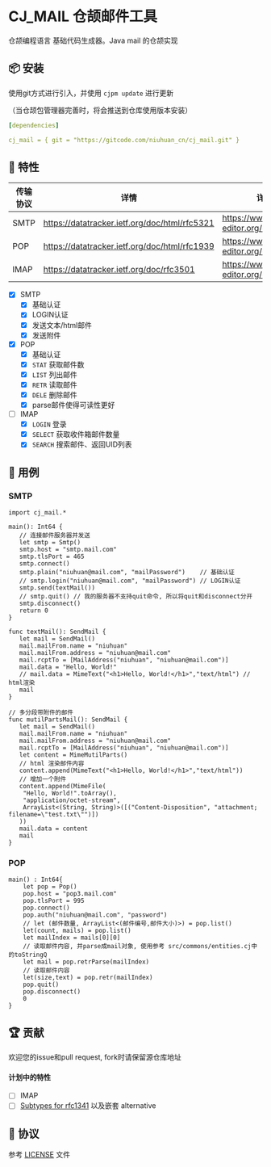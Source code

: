 CJ_MAIL 仓颉邮件工具
=====================

仓颉编程语言 基础代码生成器。Java mail 的仓颉实现

## 📦 安装

使用git方式进行引入，并使用 `cjpm update` 进行更新

（当仓颉包管理器完善时，将会推送到仓库使用版本安装）

```yaml
[dependencies]

cj_mail = { git = "https://gitcode.com/niuhuan_cn/cj_mail.git" }
```


## 📖 特性

| 传输协议 | 详情 | 详情 |
| -- | -- | -- |
| SMTP | https://datatracker.ietf.org/doc/html/rfc5321 | https://www.rfc-editor.org/rfc/rfc5321 |
| POP | https://datatracker.ietf.org/doc/html/rfc1939 | https://www.rfc-editor.org/rfc/rfc1939 |
| IMAP | https://datatracker.ietf.org/doc/rfc3501 | https://www.rfc-editor.org/rfc/rfc3501 |

- [x] SMTP
    - [x] 基础认证
    - [x] LOGIN认证
    - [x] 发送文本/html邮件
    - [x] 发送附件
- [x] POP
    - [x] 基础认证
    - [x] `STAT` 获取邮件数
    - [x] `LIST` 列出邮件
    - [x] `RETR` 读取邮件
    - [x] `DELE` 删除邮件
    - [x] parse邮件使得可读性更好
- [ ] IMAP
    - [x] `LOGIN` 登录
    - [x] `SELECT` 获取收件箱邮件数量
    - [x] `SEARCH` 搜索邮件、返回UID列表

## 🔖 用例

### SMTP

```cangjie
import cj_mail.*

main(): Int64 {
   // 连接邮件服务器并发送
   let smtp = Smtp()
   smtp.host = "smtp.mail.com"
   smtp.tlsPort = 465
   smtp.connect()
   smtp.plain("niuhuan@mail.com", "mailPassword")    // 基础认证
   // smtp.login("niuhuan@mail.com", "mailPassword") // LOGIN认证
   smtp.send(textMail())
   // smtp.quit() // 我的服务器不支持quit命令, 所以将quit和disconnect分开
   smtp.disconnect()
   return 0
}

func textMail(): SendMail {
   let mail = SendMail()
   mail.mailFrom.name = "niuhuan"
   mail.mailFrom.address = "niuhuan@mail.com"
   mail.rcptTo = [MailAddress("niuhuan", "niuhuan@mail.com")]
   mail.data = "Hello, World!"
   // mail.data = MimeText("<h1>Hello, World!</h1>","text/html") // html渲染
   mail
}

// 多分段带附件的邮件
func mutilPartsMail(): SendMail {
   let mail = SendMail()
   mail.mailFrom.name = "niuhuan"
   mail.mailFrom.address = "niuhuan@mail.com"
   mail.rcptTo = [MailAddress("niuhuan", "niuhuan@mail.com")]
   let content = MimeMutilParts()
   // html 渲染邮件内容
   content.append(MimeText("<h1>Hello, World!</h1>","text/html")) 
   // 增加一个附件
   content.append(MimeFile(
    "Hello, World!".toArray(),
    "application/octet-stream",
    ArrayList<(String, String)>([("Content-Disposition", "attachment; filename=\"test.txt\"")])
   ))
   mail.data = content
   mail
}
```

### POP

```cangjie
main() : Int64{
    let pop = Pop()
    pop.host = "pop3.mail.com"  
    pop.tlsPort = 995
    pop.connect()  
    pop.auth("niuhuan@mail.com", "password")
    // let (邮件数量, ArrayList<(邮件编号,邮件大小)>) = pop.list()
    let(count, mails) = pop.list()  
    let mailIndex = mails[0][0]
    // 读取邮件内容, 并parse成mail对象, 使用参考 src/commons/entities.cj中的toStringQ
    let mail = pop.retrParse(mailIndex) 
    // 读取邮件内容 
    let(size,text) = pop.retr(mailIndex) 
    pop.quit()
    pop.disconnect()
    0
}
```

## 🏆 贡献

欢迎您的issue和pull request, fork时请保留源仓库地址

#### 计划中的特性

- [ ] IMAP
- [ ] [Subtypes for rfc1341](https://www.w3.org/Protocols/rfc1341/7_2_Multipart.html) 以及嵌套 alternative

## 📕 协议

参考 [LICENSE](LICENSE) 文件

